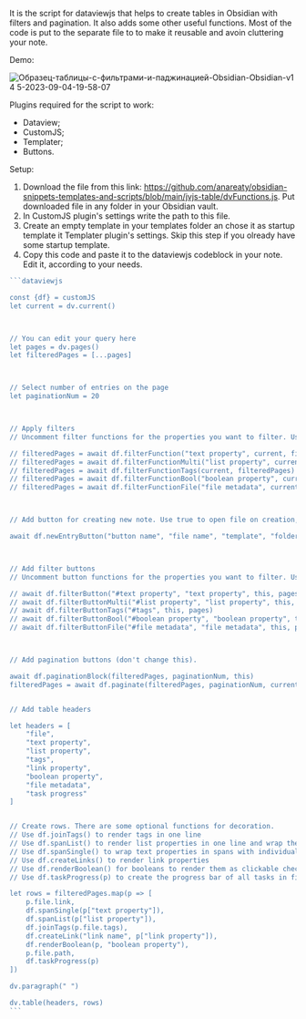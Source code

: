 It is the script for dataviewjs that helps to create tables in Obsidian with filters and pagination. It also adds some other useful functions. Most of the code is put to the separate file to to make it reusable and avoin cluttering your note.

Demo:

![Образец-таблицы-с-фильтрами-и-паджинацией-Obsidian-Obsidian-v1 4 5-2023-09-04-19-58-07](https://github.com/anareaty/obsidian-snippets-templates-and-scripts/assets/55949830/cb27d390-093f-4a86-ad77-f659b3b01046)

Plugins required for the script to work:

- Dataview;
- CustomJS;
- Templater;
- Buttons.

Setup:

1. Download the file from this link: https://github.com/anareaty/obsidian-snippets-templates-and-scripts/blob/main/jvjs-table/dvFunctions.js. Put downloaded file in any folder in your Obsidian vault.
2. In CustomJS plugin's settings write the path to this file.
3. Create an empty template in your templates folder an chose it as startup template it Templater plugin's settings. Skip this step if you olready have some startup template.
4. Copy this code and paste it to the dataviewjs codeblock in your note. Edit it, according to your needs.

````js
```dataviewjs

const {df} = customJS
let current = dv.current()



// You can edit your query here
let pages = dv.pages()
let filteredPages = [...pages]



// Select number of entries on the page
let paginationNum = 20



// Apply filters
// Uncomment filter functions for the properties you want to filter. Use different functions for the different types of data.

// filteredPages = await df.filterFunction("text property", current, filteredPages)
// filteredPages = await df.filterFunctionMulti("list property", current, filteredPages)
// filteredPages = await df.filterFunctionTags(current, filteredPages)
// filteredPages = await df.filterFunctionBool("boolean property", current, filteredPages)
// filteredPages = await df.filterFunctionFile("file metadata", current, filteredPages)



// Add button for creating new note. Use true to open file on creation, or false to not open it.

await df.newEntryButton("button name", "file name", "template", "folder", true, this)



// Add filter buttons
// Uncomment button functions for the properties you want to filter. Use different buttonss for the different types of data.

// await df.filterButton("#text property", "text property", this, pages)
// await df.filterButtonMulti("#list property", "list property", this, pages)
// await df.filterButtonTags("#tags", this, pages)
// await df.filterButtonBool("#boolean property", "boolean property", this, pages)
// await df.filterButtonFile("#file metadata", "file metadata", this, pages)



// Add pagination buttons (don't change this).

await df.paginationBlock(filteredPages, paginationNum, this)
filteredPages = await df.paginate(filteredPages, paginationNum, current)


// Add table headers

let headers = [ 
    "file",
    "text property",
    "list property",
    "tags",
    "link property",
    "boolean property",
    "file metadata",
    "task progress"
]


// Create rows. There are some optional functions for decoration.
// Use df.joinTags() to render tags in one line
// Use df.spanList() to render list properties in one line and wrap them in spans with individual classes (can be used to make them different colors with css)
// Use df.spanSingle() to wrap text properties in spans with individual classes
// Use df.createLinks() to render link properties
// Use df.renderBoolean() for booleans to render them as clickable checkboxes (click will affect the actual property in the file)
// Use df.taskProgress(p) to create the progress bar of all tasks in file

let rows = filteredPages.map(p => [
	p.file.link, 
	df.spanSingle(p["text property"]),
	df.spanList(p["list property"]),
	df.joinTags(p.file.tags),
	df.createLink("link name", p["link property"]),
	df.renderBoolean(p, "boolean property"),
	p.file.path,
	df.taskProgress(p)
])

dv.paragraph(" ")

dv.table(headers, rows)
```
````
